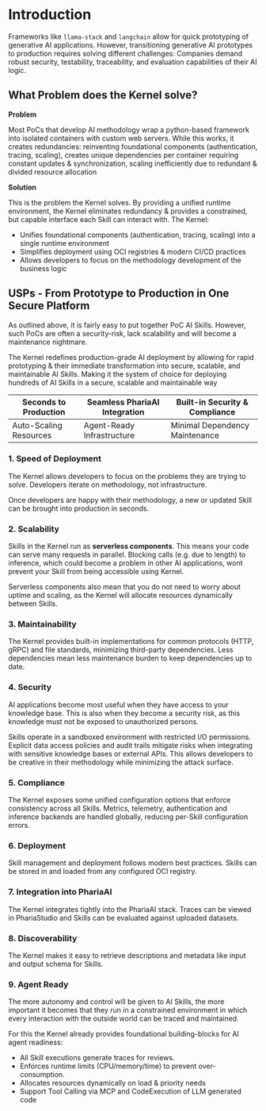# Introduction

Frameworks like `llama-stack` and `langchain` allow for quick prototyping of generative AI applications. However, transitioning generative AI prototypes to production requires solving different challenges: Companies demand robust security, testability, traceability, and evaluation capabilities of their AI logic.

## What Problem does the Kernel solve?

**Problem**

Most PoCs that develop AI methodology wrap a python-based framework into isolated containers with custom web servers. While this works, it creates redundancies: reinventing foundational components (authentication, tracing, scaling), creates unique dependencies per container requiring constant updates & synchronization, scaling inefficiently due to redundant & divided resource allocation

**Solution**

This is the problem the Kernel solves. By providing a unified runtime environment, the Kernel eliminates redundancy & provides a constrained, but capable interface each Skill can interact with. The Kernel:

- Unifies foundational components (authentication, tracing, scaling) into a single runtime environment
- Simplifies deployment using OCI registries & modern CI/CD practices
- Allows developers to focus on the methodology development of the business logic

## USPs - From Prototype to Production in One Secure Platform

As outlined above, it is fairly easy to put together PoC AI Skills. However, such PoCs are often a security-risk, lack scalability and will become a maintenance nightmare.

The Kernel redefines production-grade AI deployment by allowing for rapid prototyping & their immediate transformation into secure, scalable, and maintainable AI Skills. Making it the system of choice for deploying hundreds of AI Skills in a secure, scalable and maintainable way

| Seconds to Production  | Seamless PhariaAI Integration | Built-in Security & Compliance |
| ---------------------- | ----------------------------- | ------------------------------ |
| Auto-Scaling Resources | Agent-Ready Infrastructure    | Minimal Dependency Maintenance |

### 1. Speed of Deployment

The Kernel allows developers to focus on the problems they are trying to solve. Developers iterate on methodology, not infrastructure.

Once developers are happy with their methodology, a new or updated Skill can be brought into production in seconds.

### 2. Scalability

Skills in the Kernel run as **serverless components**. This means your code can serve many requests in parallel. Blocking calls (e.g. due to length) to inference, which could become a problem in other AI applications, wont prevent your Skill from being accessible using Kernel.

Serverless components also mean that you do not need to worry about uptime and scaling, as the Kernel will allocate resources dynamically between Skills.

### 3. Maintainability

The Kernel provides built-in implementations for common protocols (HTTP, gRPC) and file standards, minimizing third-party dependencies.
Less dependencies mean less maintenance burden to keep dependencies up to date.

### 4. Security

AI applications become most useful when they have access to your knowledge base.
This is also when they become a security risk, as this knowledge must not be exposed to unauthorized persons.

Skills operate in a sandboxed environment with restricted I/O permissions. Explicit data access policies and audit trails mitigate risks when integrating with sensitive knowledge bases or external APIs. This allows developers to be creative in their methodology while minimizing the attack surface.

### 5. Compliance

The Kernel exposes some unified configuration options that enforce consistency across all Skills. Metrics, telemetry, authentication and inference backends are handled globally, reducing per-Skill configuration errors.

### 6. Deployment

Skill management and deployment follows modern best practices. Skills can be stored in and loaded from any configured OCI registry.

### 7. Integration into PhariaAI

The Kernel integrates tightly into the PhariaAI stack. Traces can be viewed in PhariaStudio and Skills can be evaluated against uploaded datasets.

### 8. Discoverability

The Kernel makes it easy to retrieve descriptions and metadata like input and output schema for Skills.

### 9. Agent Ready

The more autonomy and control will be given to AI Skills, the more important it becomes that they run in a constrained environment in which every interaction with the outside world can be traced and maintained.

For this the Kernel already provides foundational building-blocks for AI agent readiness:

- All Skill executions generate traces for reviews.
- Enforces runtime limits (CPU/memory/time) to prevent over-consumption.
- Allocates resources dynamically on load & priority needs
- Support Tool Calling via MCP and CodeExecution of LLM generated code
